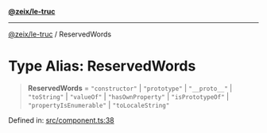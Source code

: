 [**@zeix/le-truc**](../README.md)

---

[@zeix/le-truc](../globals.md) / ReservedWords

# Type Alias: ReservedWords

> **ReservedWords** = `"constructor"` \| `"prototype"` \| `"__proto__"` \| `"toString"` \| `"valueOf"` \| `"hasOwnProperty"` \| `"isPrototypeOf"` \| `"propertyIsEnumerable"` \| `"toLocaleString"`

Defined in: [src/component.ts:38](https://github.com/zeixcom/le-truc/blob/a2e3a5bb1b7ab9e964c80c41c9edbb895cf2ce79/src/component.ts#L38)

